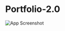 # Portfolio-2.0



![App Screenshot](https://socialify.git.ci/ovin390/Portfolio-2.0/image?description=1&forks=1&issues=1&language=1&name=1&owner=1&pulls=1&stargazers=1&theme=Light)
